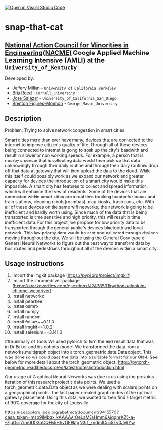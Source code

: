 [![Open in Visual Studio Code](https://classroom.github.com/assets/open-in-vscode-c66648af7eb3fe8bc4f294546bfd86ef473780cde1dea487d3c4ff354943c9ae.svg)](https://classroom.github.com/online_ide?assignment_repo_id=8127851&assignment_repo_type=AssignmentRepo)
<!--
Name of your teams' final project
-->
# snap-that-cat
## [National Action Council for Minorities in Engineering(NACME)](https://www.nacme.org) Google Applied Machine Learning Intensive (AMLI) at the `University_of_Kentucky`

<!--
List all of the members who developed the project and
link to each members respective GitHub profile
-->
Developed by:
- [Jeffery Millan](https://github.com/jmillan736) - `University_of_California_Berkeley`
- [Bria Reed](https://github.com/briareed47) - `Cornell_University`
- [Jose Salazar](https://github.com/JSalazar026) - `University_of_California_San_Diego`
- [Brenton Figures-Mormon](https://github.com/SkullNightMegaFan) - `George_Mason_University`

## Description
Problem: Trying to solve network congestion in smart cities

Smart cities more than ever have many, devices that are connected to the internet to improve citizen's quality of life. Through all of these devices being connected to internet is going to soak up the city's bandwith and result in slower or non working speeds. For example, a person that is nearby a sensor that is collecting data would then pick up that data unknowingly through their daily routine and through their daily routines drop off that data at gateway that will then upload the data to the cloud. While this itself could possibly work as we expand our network and greater capacity for devices the introduction of a smart city would make this impossible. A smart city has features to collect and spread information, which will enhance the lives of residents. Some of the devices that are connected within smart cities are a real time tracking locator for buses and train stations, cleaning robots(roombas), map kiosks, trash cans, etc. With all of these devices on the same wifi networks, the network is going to be inefficient and hardly worth using. Since much of the data that is being transported is time sensitive and high priority, this will result in time inefficient data. For this project, we propose for low priority data to be transported through the general public's devices bluetooth and local network. This low priority data would be sent and collected through devices moving throughout the city. We will be using the General Conv type of General Neural Networks to figure out the best way to transform data by bus routes and pedestrians throughout all of the devices within a smart city.


## Usage instructions
1. Import the imgkit package (https://pypi.org/project/imgkit/)
2. Import the chromedriver package (https://stackoverflow.com/questions/42478591/python-selenium-chrome-webdriver)
3. Install networkx
4. Install peartree
5. Install osmnx
6. Install numpy
7. Install random
8. Install folium==0.11.0
9. Install imgkit==1.0.2
10. Install selenium==3.141.0

##Summary of Tools
We used pytorch to turn the end result data that was in Dr.Baker and his cohorts model. We transformed the data from a networks.multigraph object into a torch_geometric.data.Data object. This was done so we could pass the data into a suitable format for our GNN. See below for more detail about the torch_geometric object.
https://pytorch-geometric.readthedocs.io/en/latest/notes/introduction.html

Our usage of Graphical Neural Networks was due to us using the prevoius iteration of this research project's data points. We used a torch_geometric.data.Data object as we were dealing with scalars points on a geographical points. The last paper created graph nodes of the optimal gateway placement. Using this data, we wanted to then find a target metric of 90% coverage for the city of Louisville.


https://ieeexplore.ieee.org/abstract/document/9415579?casa_token=meb9lMbqx_kAAAAA:OeLaM7aHmm6AiqqnrKZ6-a--7juGicj7rm0DD3oCQHv5HhvOE9ktgN3rf_kndmICu55Tv0Jy6Yw
